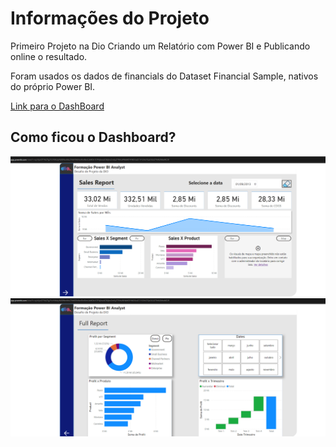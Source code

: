 # Informações do Projeto

Primeiro Projeto na Dio Criando um Relatório com Power BI e Publicando online o resultado.

Foram usados os dados de financials do Dataset Financial Sample, nativos do próprio Power BI.

[Link para o DashBoard](https://app.powerbi.com/view?r=eyJrIjoiOTVkZTg2YzYtMzIyNi00NmMxLTlhMTAtNmRmNmUxMDk1OTNjIiwidCI6IjlmZmEyZTNhLWNkMDYtNDUxZC1iY2JhLTQzOGJiZTlhN2MwMCJ9)

## Como ficou o Dashboard?

![Página 1](results/Page-1.PNG)
![Página 1](results/Page-2.PNG)
